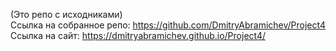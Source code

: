 (Это репо с исходниками)  
Ссылка на собранное репо: https://github.com/DmitryAbramichev/Project4  
Ссылка на сайт: https://dmitryabramichev.github.io/Project4/
